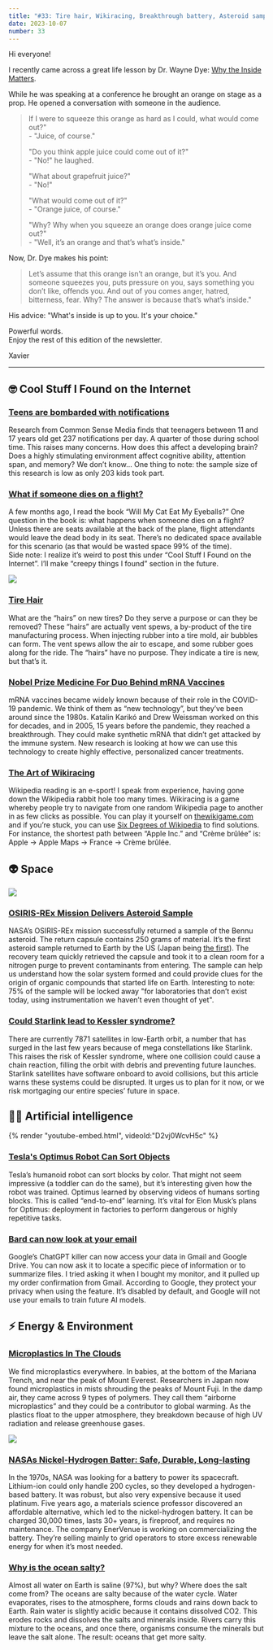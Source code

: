 ```yaml
---
title: "#33: Tire hair, Wikiracing, Breakthrough battery, Asteroid sample, Tesla Optimus, Microplastics, and more..."
date: 2023-10-07
number: 33
---
```


Hi everyone!

I recently came across a great life lesson by Dr. Wayne Dye: [Why the Inside Matters](https://www.drwaynedyer.com/blog/why-the-inside-matters/).

While he was speaking at a conference he brought an orange on stage as a prop. He opened a conversation with someone in the audience.

> If I were to squeeze this orange as hard as I could, what would come out?"  
> \- "Juice, of course."
> 
> "Do you think apple juice could come out of it?"  
> \- "No!" he laughed.
> 
> "What about grapefruit juice?"  
> \- "No!"
> 
> "What would come out of it?"  
> \- "Orange juice, of course."
> 
> "Why? Why when you squeeze an orange does orange juice come out?"  
> \- "Well, it’s an orange and that’s what’s inside."

Now, Dr. Dye makes his point:

> Let’s assume that this orange isn’t an orange, but it’s you. And someone squeezes you, puts pressure on you, says something you don’t like, offends you. And out of you comes anger, hatred, bitterness, fear. Why? The answer is because that’s what’s inside."

His advice: "What's inside is up to you. It's your choice."

Powerful words.  
Enjoy the rest of this edition of the newsletter.

Xavier


---

## 🤓 Cool Stuff I Found on the Internet

### [Teens are bombarded with notifications](https://www.nbcnews.com/health/health-news/teens-inundated-phone-prompts-day-night-research-finds-rcna108044)
Research from Common Sense Media finds that teenagers between 11 and 17 years old get 237 notifications per day. A quarter of those during school time. This raises many concerns. How does this affect a developing brain? Does a highly stimulating environment affect cognitive ability, attention span, and memory? We don’t know... One thing to note: the sample size of this research is low as only 203 kids took part.



### [What if someone dies on a flight?](https://www.insider.com/death-on-plane-what-happens-2021-2)
A few months ago, I read the book “Will My Cat Eat My Eyeballs?” One question in the book is: what happens when someone dies on a flight? Unless there are seats available at the back of the plane, flight attendants would leave the dead body in its seat. There’s no dedicated space available for this scenario (as that would be wasted space 99% of the time).  
Side note: I realize it’s weird to post this under “Cool Stuff I Found on the Internet”. I’ll make “creepy things I found” section in the future.

![](/newsletter/assets/033/tire-hair.jpg)

### [Tire Hair](https://autoily.com/why-do-new-tires-have-hairs/)
What are the “hairs” on new tires? Do they serve a purpose or can they be removed? These “hairs” are actually vent spews, a by-product of the tire manufacturing process. When injecting rubber into a tire mold, air bubbles can form. The vent spews allow the air to escape, and some rubber goes along for the ride. The “hairs” have no purpose. They indicate a tire is new, but that’s it.


### [Nobel Prize Medicine For Duo Behind mRNA Vaccines](https://www.nobelprize.org/prizes/medicine/2023/press-release/)
mRNA vaccines became widely known because of their role in the COVID-19 pandemic. We think of them as “new technology”, but they’ve been around since the 1980s. Katalin Karikó and Drew Weissman worked on this for decades, and in 2005, 15 years before the pandemic, they reached a breakthrough. They could make synthetic mRNA that didn’t get attacked by the immune system. New research is looking at how we can use this technology to create highly effective, personalized cancer treatments.



### [The Art of Wikiracing](https://slate.com/technology/2023/09/wikiracing-wikipedia-champions.html)
Wikipedia reading is an e-sport! I speak from experience, having gone down the Wikipedia rabbit hole too many times. Wikiracing is a game whereby people try to navigate from one random Wikipedia page to another in as few clicks as possible. You can play it yourself on [thewikigame.com](thewikigame.com) and if you’re stuck, you can use [Six Degrees of Wikipedia](https://www.sixdegreesofwikipedia.com/) to find solutions. 
For instance, the shortest path between “Apple Inc.” and “Crème brûlée” is: Apple → Apple Maps → France → Crème brûlée.




## 👽 Space

![](/newsletter/assets/033/nasa-osiris-rex-sample-clean-room.jpg)

### [OSIRIS-REx Mission Delivers Asteroid Sample](https://www.nasa.gov/press-release/nasa-s-first-asteroid-sample-has-landed-now-secure-in-clean-room)
NASA’s OSIRIS-REx mission successfully returned a sample of the Bennu asteroid. The return capsule contains 250 grams of material. It’s the first asteroid sample returned to Earth by the US (Japan being [the first](https://en.wikipedia.org/wiki/Hayabusa2)). The recovery team quickly retrieved the capsule and took it to a clean room for a nitrogen purge to prevent contaminants from entering. The sample can help us understand how the solar system formed and could provide clues for the origin of organic compounds that started life on Earth. Interesting to note: 75% of the sample will be locked away "for laboratories that don’t exist today, using instrumentation we haven’t even thought of yet".



### [Could Starlink lead to Kessler syndrome?](https://bigthink.com/starts-with-a-bang/musk-starlink-satellites-kessler-syndrome/)
There are currently 7871 satellites in low-Earth orbit, a number that has surged in the last few years because of mega constellations like Starlink. This raises the risk of Kessler syndrome, where one collision could cause a chain reaction, filling the orbit with debris and preventing future launches. Starlink satellites have software onboard to avoid collisions, but this article warns these systems could be disrupted. It urges us to plan for it now, or we risk mortgaging our entire species’ future in space.



## 🧠🤖 Artificial intelligence

{% render "youtube-embed.html", videoId:"D2vj0WcvH5c" %}

### [Tesla's Optimus Robot Can Sort Objects](https://twitter.com/Tesla_Optimus/status/1705728820693668189)
Tesla’s humanoid robot can sort blocks by color. That might not seem impressive (a toddler can do the same), but it’s interesting given how the robot was trained. Optimus learned by observing videos of humans sorting blocks. This is called “end-to-end” learning. It’s vital for Elon Musk’s plans for Optimus: deployment in factories to perform dangerous or highly repetitive tasks.



### [Bard can now look at your email](https://www.theverge.com/2023/9/19/23878999/google-bard-ai-chatbot-gmail-docs-drive-extensions)
Google’s ChatGPT killer can now access your data in Gmail and Google Drive. You can now ask it to locate a specific piece of information or to summarize files. I tried asking it when I bought my monitor, and it pulled up my order confirmation from Gmail. According to Google, they protect your privacy when using the feature. It’s disabled by default, and Google will not use your emails to train future AI models.




## ⚡️ Energy & Environment
### [Microplastics In The Clouds](https://futurism.com/the-byte/scientists-find-microplastics-inside-clouds)
We find microplastics everywhere. In babies, at the bottom of the Mariana Trench, and near the peak of Mount Everest. Researchers in Japan now found microplastics in mists shrouding the peaks of Mount Fuji. In the damp air, they came across 9 types of polymers. They call them “airborne microplastics” and they could be a contributor to global warming. As the plastics float to the upper atmosphere, they breakdown because of high UV radiation and release greenhouse gases.


![](/newsletter/assets/033/enervenue-hydrogen-nickel-battery.jpg)

### [NASAs Nickel-Hydrogen Batter: Safe, Durable, Long-lasting](https://spectrum.ieee.org/grid-scale-battery-storage-nickel-hydrogen)
In the 1970s, NASA was looking for a battery to power its spacecraft. Lithium-ion could only handle 200 cycles, so they developed a hydrogen-based battery. It was robust, but also very expensive because it used platinum. Five years ago, a materials science professor discovered an affordable alternative, which led to the nickel-hydrogen battery. It can be charged 30,000 times, lasts 30+ years, is fireproof, and requires no maintenance. The company EnerVenue is working on commercializing the battery. They’re selling mainly to grid operators to store excess renewable energy for when it’s most needed.



### [Why is the ocean salty?](https://www.usgs.gov/faqs/why-ocean-salty)
Almost all water on Earth is saline (97%), but why? Where does the salt come from? The oceans are salty because of the water cycle. Water evaporates, rises to the atmosphere, forms clouds and rains down back to Earth. Rain water is slightly acidic because it contains dissolved CO2. This erodes rocks and dissolves the salts and minerals inside. Rivers carry this mixture to the oceans, and once there, organisms consume the minerals but leave the salt alone. The result: oceans that get more salty.


